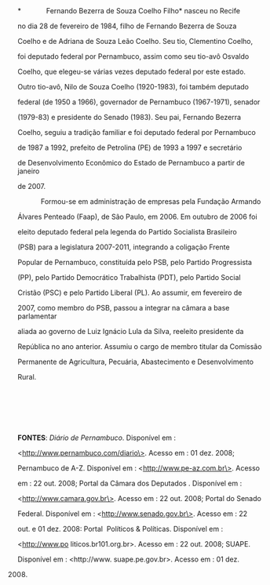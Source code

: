 

 



*             Fernando Bezerra de Souza Coelho Filho* nasceu no Recife

no dia 28 de fevereiro de 1984, filho de Fernando Bezerra de Souza

Coelho e de Adriana de Souza Leão Coelho. Seu tio, Clementino Coelho,

foi deputado federal por Pernambuco, assim como seu tio-avô Osvaldo

Coelho, que elegeu-se várias vezes deputado federal por este estado.

Outro tio-avô, Nilo de Souza Coelho (1920-1983), foi também deputado

federal (de 1950 a 1966), governador de Pernambuco (1967-1971), senador

(1979-83) e presidente do Senado (1983). Seu pai, Fernando Bezerra

Coelho, seguiu a tradição familiar e foi deputado federal por Pernambuco

de 1987 a 1992, prefeito de Petrolina (PE) de 1993 a 1997 e secretário

de Desenvolvimento Econômico do Estado de Pernambuco a partir de janeiro

de 2007.



            Formou-se em administração de empresas pela Fundação Armando

Álvares Penteado (Faap), de São Paulo, em 2006. Em outubro de 2006 foi

eleito deputado federal pela legenda do Partido Socialista Brasileiro

(PSB) para a legislatura 2007-2011, integrando a coligação Frente

Popular de Pernambuco, constituída pelo PSB, pelo Partido Progressista

(PP), pelo Partido Democrático Trabalhista (PDT), pelo Partido Social

Cristão (PSC) e pelo Partido Liberal (PL). Ao assumir, em fevereiro de

2007, como membro do PSB, passou a integrar na câmara a base parlamentar

aliada ao governo de Luiz Ignácio Lula da Silva, reeleito presidente da

República no ano anterior. Assumiu o cargo de membro titular da Comissão

Permanente de Agricultura, Pecuária, Abastecimento e Desenvolvimento

Rural.



 



 



 



**FONTES**: *Diário de Pernambuco*. Disponível em :

\<http://www.pernambuco.com/diario\>. Acesso em : 01 dez. 2008;

Pernambuco de A-Z. Disponível em : \<http://www.pe-az.com.br\>. Acesso

em : 22 out. 2008; Portal da Câmara dos Deputados . Disponível em :

\<http://www.camara.gov.br\>. Acesso em : 22 out. 2008; Portal do Senado

Federal. Disponível em : \<http://www.senado.gov.br\>. Acesso em : 22

out. e 01 dez. 2008: Portal  Políticos & Políticas. Disponível em :

\<http://www.po liticos.br101.org.br\>. Acesso em : 22 out. 2008; SUAPE.

Disponível em : \<http://www. suape.pe.gov.br\>. Acesso em : 01 dez.

2008.



 



 



 



 



 



 



 

